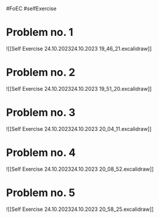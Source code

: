 #FoEC #selfExercise

# Problem no. 1
![[Self Exercise 24.10.202324.10.2023 19_46_21.excalidraw]]

# Problem no. 2
![[Self Exercise 24.10.202324.10.2023 19_51_20.excalidraw]]

# Problem no. 3
![[Self Exercise 24.10.202324.10.2023 20_04_11.excalidraw]]

# Problem no. 4
![[Self Exercise 24.10.202324.10.2023 20_08_52.excalidraw]]

# Problem no. 5
![[Self Exercise 24.10.202324.10.2023 20_58_25.excalidraw]]